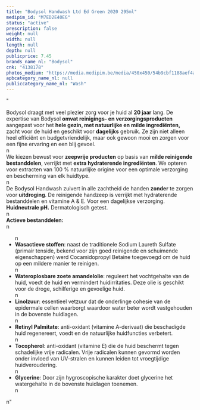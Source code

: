 ```yaml
---
title: "Bodysol Handwash Ltd Ed Green 2020 295ml"
medipim_id: "M7ED2E40EG"
status: "active"
prescription: false
weight: null
width: null
length: null
depth: null
publicprice: 7.45
brands_name_nl: "Bodysol"
cnk: "4138178"
photos_medium: "https://media.medipim.be/media/450x450/54b9cbf1188aef4a4e5304b8ebdb669b.jpg"
apbcategory_name_nl: null
publiccategory_name_nl: "Wash"
---
```

"<div>Bodysol draagt met veel plezier zorg voor je huid al <strong>20 jaar</strong> lang. De expertise van Bodysol <strong>omvat reinigings- en verzorgingsproducten</strong> aangepast voor het <strong>hele gezin, met natuurlijke en milde ingrediënten,</strong> zacht voor de huid en geschikt voor <strong>dagelijks</strong> gebruik. Ze zijn niet alleen heel efficiënt en budgetvriendelijk, maar ook gewoon mooi en zorgen voor een fijne ervaring en een blij gevoel.</div>n<div>We kiezen bewust voor <strong>zeepvrije producten</strong> op basis van <strong>milde reinigende bestanddelen</strong>, verrijkt met <strong>extra hydraterende ingrediënten</strong>. We opteren voor extracten van 100 % natuurlijke origine voor een optimale verzorging en bescherming van elk huidtype.</div>n<div>De Bodysol Handwash zuivert in alle zachtheid de handen <strong>zonder</strong> te zorgen voor <strong>uitdroging</strong>. De reinigende handzeep is verrijkt met hydraterende bestanddelen en vitamine A & E. Voor een dagelijkse verzorging. <strong>Huidneutrale pH.</strong> Dermatologisch getest.</div>n<div><strong>Actieve bestanddelen:</strong></div>n<ul>n<li><strong>Wasactieve stoffen</strong>: naast de traditionele Sodium Laureth Sulfate (primair tenside, bekend voor zijn goed reinigende en schuimende eigenschappen) werd Cocamidopropyl Betaine toegevoegd om de huid op een mildere manier te reinigen.</li>n<li><strong>Wateroplosbare zoete amandelolie</strong>: reguleert het vochtgehalte van de huid, voedt de huid en vermindert huidirritaties. Deze olie is geschikt voor de droge, schilferige en gevoelige huid.</li>n<li><strong>Linolzuur</strong>: essentieel vetzuur dat de onderlinge cohesie van de epidermale cellen waarborgt waardoor water beter wordt vastgehouden in de bovenste huidlagen.</li>n<li><strong>Retinyl Palmitate</strong>: anti-oxidant (vitamine A-derivaat) die beschadigde huid regenereert, voedt en de natuurlijke huidfuncties verbetert.</li>n<li><strong>Tocopherol</strong>: anti-oxidant (vitamine E) die de huid beschermt tegen schadelijke vrije radicalen. Vrije radicalen kunnen gevormd worden onder invloed van UV-stralen en kunnen leiden tot vroegtijdige huidveroudering.</li>n<li><strong>Glycerine</strong>: Door zijn hygroscopische karakter doet glycerine het watergehalte in de bovenste huidlagen toenemen.</li>n</ul>n"
